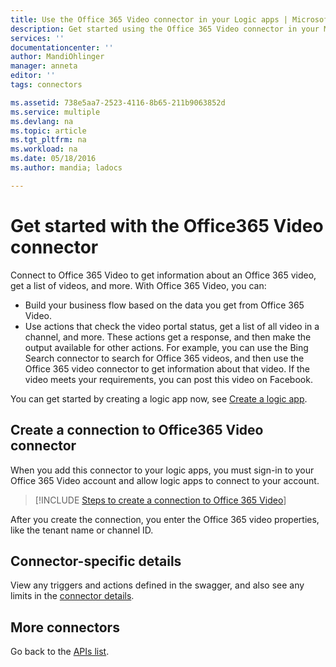 ```yaml
---
title: Use the Office 365 Video connector in your Logic apps | Microsoft Docs
description: Get started using the Office 365 Video connector in your Microsoft Azure App service Logic apps
services: ''
documentationcenter: ''
author: MandiOhlinger
manager: anneta
editor: ''
tags: connectors

ms.assetid: 738e5aa7-2523-4116-8b65-211b9063852d
ms.service: multiple
ms.devlang: na
ms.topic: article
ms.tgt_pltfrm: na
ms.workload: na
ms.date: 05/18/2016
ms.author: mandia; ladocs

---
```

# Get started with the Office365 Video connector
Connect to Office 365 Video to get information about an Office 365 video, get a list of videos, and more. With Office 365 Video, you can:

* Build your business flow based on the data you get from Office 365 Video. 
* Use actions that check the video portal status, get a list of all video in a channel, and more. These actions get a response, and then make the output available for other actions. For example, you can use the Bing Search connector to search for Office 365 videos, and then use the Office 365 video connector to get information about that video. If the video meets your requirements, you can post this video on Facebook. 

You can get started by creating a logic app now, see [Create a logic app](../logic-apps/quickstart-create-first-logic-app-workflow.md).

## Create a connection to Office365 Video connector
When you add this connector to your logic apps, you must sign-in to your Office 365 Video account and allow logic apps to connect to your account.

> [!INCLUDE [Steps to create a connection to Office 365 Video](../../includes/connectors-create-api-office365video.md)]
> 
> 

After you create the connection, you enter the Office 365 video properties, like the tenant name or channel ID. 


## Connector-specific details

View any triggers and actions defined in the swagger, and also see any limits in the [connector details](/connectors/office365videoconnector/).

## More connectors
Go back to the [APIs list](apis-list.md).